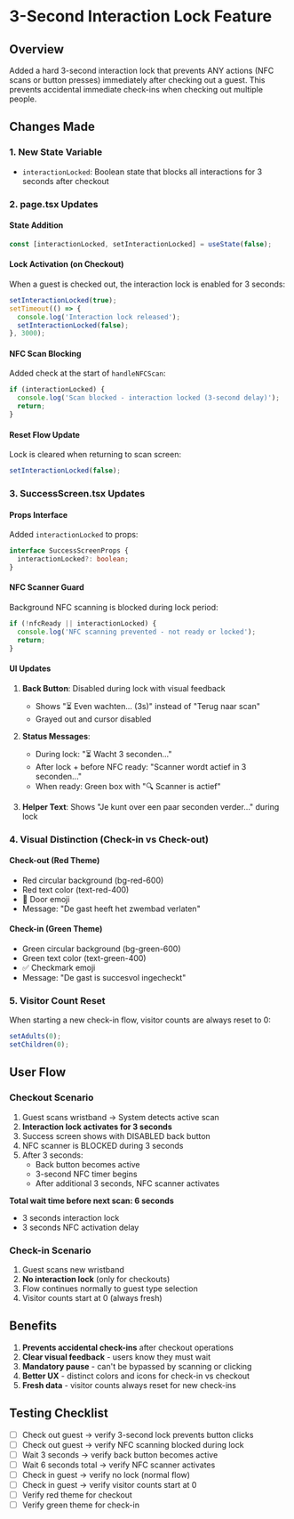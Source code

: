# 3-Second Interaction Lock Feature

## Overview
Added a hard 3-second interaction lock that prevents ANY actions (NFC scans or button presses) immediately after checking out a guest. This prevents accidental immediate check-ins when checking out multiple people.

## Changes Made

### 1. New State Variable
- `interactionLocked`: Boolean state that blocks all interactions for 3 seconds after checkout

### 2. page.tsx Updates

#### State Addition
```typescript
const [interactionLocked, setInteractionLocked] = useState(false);
```

#### Lock Activation (on Checkout)
When a guest is checked out, the interaction lock is enabled for 3 seconds:
```typescript
setInteractionLocked(true);
setTimeout(() => {
  console.log('Interaction lock released');
  setInteractionLocked(false);
}, 3000);
```

#### NFC Scan Blocking
Added check at the start of `handleNFCScan`:
```typescript
if (interactionLocked) {
  console.log('Scan blocked - interaction locked (3-second delay)');
  return;
}
```

#### Reset Flow Update
Lock is cleared when returning to scan screen:
```typescript
setInteractionLocked(false);
```

### 3. SuccessScreen.tsx Updates

#### Props Interface
Added `interactionLocked` to props:
```typescript
interface SuccessScreenProps {
  interactionLocked?: boolean;
}
```

#### NFC Scanner Guard
Background NFC scanning is blocked during lock period:
```typescript
if (!nfcReady || interactionLocked) {
  console.log('NFC scanning prevented - not ready or locked');
  return;
}
```

#### UI Updates
1. **Back Button**: Disabled during lock with visual feedback
   - Shows "⏳ Even wachten... (3s)" instead of "Terug naar scan"
   - Grayed out and cursor disabled
   
2. **Status Messages**:
   - During lock: "⏳ Wacht 3 seconden..."
   - After lock + before NFC ready: "Scanner wordt actief in 3 seconden..."
   - When ready: Green box with "🔍 Scanner is actief"

3. **Helper Text**: Shows "Je kunt over een paar seconden verder..." during lock

### 4. Visual Distinction (Check-in vs Check-out)

#### Check-out (Red Theme)
- Red circular background (bg-red-600)
- Red text color (text-red-400)
- 🚪 Door emoji
- Message: "De gast heeft het zwembad verlaten"

#### Check-in (Green Theme)
- Green circular background (bg-green-600)
- Green text color (text-green-400)
- ✅ Checkmark emoji
- Message: "De gast is succesvol ingecheckt"

### 5. Visitor Count Reset
When starting a new check-in flow, visitor counts are always reset to 0:
```typescript
setAdults(0);
setChildren(0);
```

## User Flow

### Checkout Scenario
1. Guest scans wristband → System detects active scan
2. **Interaction lock activates for 3 seconds**
3. Success screen shows with DISABLED back button
4. NFC scanner is BLOCKED during 3 seconds
5. After 3 seconds:
   - Back button becomes active
   - 3-second NFC timer begins
   - After additional 3 seconds, NFC scanner activates

**Total wait time before next scan: 6 seconds**
- 3 seconds interaction lock
- 3 seconds NFC activation delay

### Check-in Scenario
1. Guest scans new wristband
2. **No interaction lock** (only for checkouts)
3. Flow continues normally to guest type selection
4. Visitor counts start at 0 (always fresh)

## Benefits
1. **Prevents accidental check-ins** after checkout operations
2. **Clear visual feedback** - users know they must wait
3. **Mandatory pause** - can't be bypassed by scanning or clicking
4. **Better UX** - distinct colors and icons for check-in vs checkout
5. **Fresh data** - visitor counts always reset for new check-ins

## Testing Checklist
- [ ] Check out guest → verify 3-second lock prevents button clicks
- [ ] Check out guest → verify NFC scanning blocked during lock
- [ ] Wait 3 seconds → verify back button becomes active
- [ ] Wait 6 seconds total → verify NFC scanner activates
- [ ] Check in guest → verify no lock (normal flow)
- [ ] Check in guest → verify visitor counts start at 0
- [ ] Verify red theme for checkout
- [ ] Verify green theme for check-in
